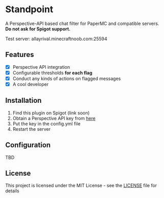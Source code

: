 # Standpoint
A Perspective-API based chat filter for PaperMC and compatible servers. **Do not ask for Spigot support.**

Test server: allayrival.minecraftnoob.com:25594

## Features
- [x] Perspective API integration
- [x] Configurable thresholds **for each flag**
- [x] Conduct any kinds of actions on flagged messages
- [x] A cool developer

## Installation
1. Find this plugin on Spigot (link soon)
2. Obtain a Perspective API key from [here](https://developers.perspectiveapi.com/s/?language=en_US)
3. Put the key in the config.yml file
4. Restart the server

## Configuration
TBD

## License
This project is licensed under the MIT License - see the [LICENSE](LICENSE) file for details
